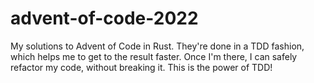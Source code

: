 # advent-of-code-2022

My solutions to Advent of Code in Rust. They're done in a TDD fashion,
which helps me to get to the result faster. Once I'm there,
I can safely refactor my code, without breaking it. This is the power of TDD!
